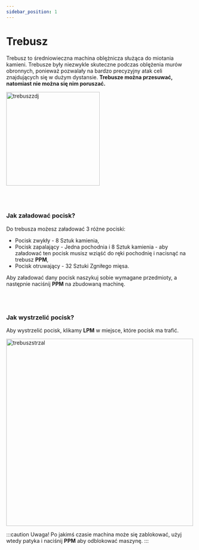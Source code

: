 ```yaml
---
sidebar_position: 1
---
```


# Trebusz
Trebusz to średniowieczna machina oblężnicza służąca do miotania kamieni. Trebusze były niezwykle skuteczne podczas oblężenia murów obronnych, ponieważ pozwalały na bardzo precyzyjny atak celi znajdujących się w dużym dystansie. **Trebusze można przesuwać, natomiast nie można się nim poruszać.**
<div class="box">
    <img 
    src={require('./img/trebusz.png').default}
    alt="trebuszzdj"
    width="250"
    />
</div>



<br></br>

### Jak załadować pocisk?
Do trebusza możesz załadować 3 różne pociski:
- Pocisk zwykły - 8 Sztuk kamienia,
- Pocisk zapalający - Jedna pochodnia i 8 Sztuk kamienia - aby załadować ten pocisk musisz wziąść do ręki pochodnię i nacisnąć na trebusz **PPM**,
- Pocisk otruwający - 32 Sztuki Zgniłego mięsa.

Aby załadować dany pocisk naszykuj sobie wymagane przedmioty, a następnie naciśnij **PPM** na zbudowaną machinę.

<br></br>


### Jak wystrzelić pocisk?
Aby wystrzelić pocisk, klikamy **LPM** w miejsce, które pocisk ma trafić. 

<div class="box">
    <img 
    src={require('./img/trebuszladowanie.gif').default}
    alt="trebuszstrzal"
    width="500"
    />
</div>

:::caution Uwaga!
Po jakimś czasie machina może się zablokować, użyj wtedy patyka i naciśnij **PPM** aby odblokować maszynę.
:::
